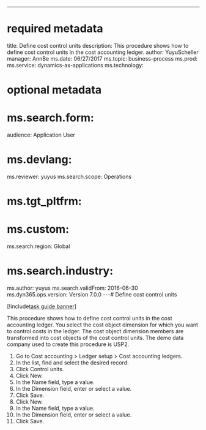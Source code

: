 --- 
# required metadata 
 
title: Define cost control units
description: This procedure shows how to define cost control units in the cost accounting ledger. 
author: YuyuScheller
manager: AnnBe 
ms.date: 06/27/2017
ms.topic: business-process 
ms.prod:  
ms.service: dynamics-ax-applications 
ms.technology:  
 
# optional metadata 
 
# ms.search.form:   
audience: Application User 
# ms.devlang:  
ms.reviewer: yuyus
ms.search.scope: Operations 
# ms.tgt_pltfrm:  
# ms.custom:  
ms.search.region: Global
# ms.search.industry: 
ms.author: yuyus
ms.search.validFrom: 2016-06-30 
ms.dyn365.ops.version: Version 7.0.0 
---# Define cost control units

[!include[task guide banner](../../includes/task-guide-banner.md)]

This procedure shows how to define cost control units in the cost accounting ledger. You select the cost object dimension for which you want to control costs in the ledger. The cost object dimension members are transformed into cost objects of the cost control units. The demo data company used to create this procedure is USP2.

1. Go to Cost accounting > Ledger setup > Cost accounting ledgers.
2. In the list, find and select the desired record.
3. Click Control units.
4. Click New.
5. In the Name field, type a value.
6. In the Dimension field, enter or select a value.
7. Click Save.
8. Click New.
9. In the Name field, type a value.
10. In the Dimension field, enter or select a value.
11. Click Save.

